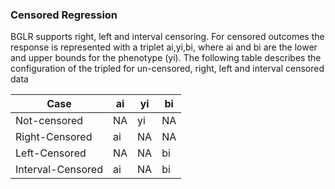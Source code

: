 ### Censored Regression

BGLR supports right, left and interval censoring. For censored outcomes the response is represented with a triplet ai,yi,bi, where ai and bi are the lower and upper bounds for the phenotype (yi). The following table describes the configuration of the tripled for un-censored, right, left and interval censored data

Case               | ai  |  yi  | bi
-------------------|-----|------|----
 Not-censored      | NA  |  yi  | NA
 Right-Censored    | ai  |  NA  | NA
 Left-Censored     | NA  |  NA  | bi 
 Interval-Censored | ai  |  NA  | bi

